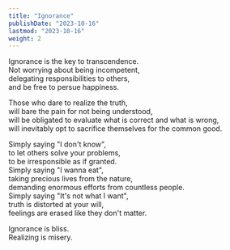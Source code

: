 ```yaml
---
title: "Ignorance"
publishDate: "2023-10-16"
lastmod: "2023-10-16"
weight: 2
---
```


Ignorance is the key to transcendence.<br/>
Not worrying about being incompetent,<br/>
delegating responsibilities to others,<br/>
and be free to persue happiness.<br/>

Those who dare to realize the truth,<br/>
will bare the pain for not being understood,<br/>
will be obligated to evaluate what is correct and what is wrong,<br/>
will inevitably opt to sacrifice themselves for the common good.<br/>

Simply saying "I don't know",<br/>
to let others solve your problems,<br/>
to be irresponsible as if granted.<br/>
Simply saying "I wanna eat",<br/>
taking precious lives from the nature,<br/>
demanding enormous efforts from countless people.<br/>
Simply saying "It's not what I want",<br/>
truth is distorted at your will,<br/>
feelings are erased like they don't matter.<br/>

Ignorance is bliss.<br/>
Realizing is misery.<br/>
